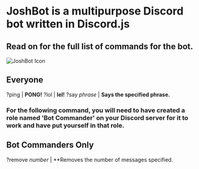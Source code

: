 # JoshBot is a multipurpose Discord bot written in Discord.js
## Read on for the full list of commands for the bot.
![JoshBot Icon](https://preview.ibb.co/kW1Yhm/IMG_1241.jpg)

Everyone
----------
?ping | **PONG!**
?lol | **lel!**
?say *phrase* | **Says the specified phrase.**

### For the following command, you will need to have created a role named 'Bot Commander' on your Discord server for it to work and have put yourself in that role.

Bot Commanders Only
---------------------
?remove *number* | **Removes the number of messages specified.
